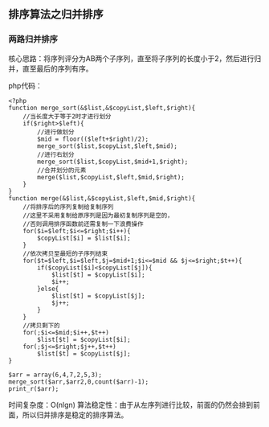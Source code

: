 ## 排序算法之归并排序 ##

### 两路归并排序 ###

核心思路：将序列评分为AB两个子序列，直至将子序列的长度小于2，然后进行归并，直至最后的序列有序。

php代码：

	<?php
	function merge_sort(&$list,&$copyList,$left,$right){
	    //当长度大于等于2时才进行划分
	    if($right>$left){
	        //进行做划分
	        $mid = floor(($left+$right)/2);
	        merge_sort($list,$copyList,$left,$mid);
	        //进行右划分
	        merge_sort($list,$copyList,$mid+1,$right);
	        //合并划分的元素
	        merge($list,$copyList,$left,$mid,$right);
	    }
	}
	function merge(&$list,&$copyList,$left,$mid,$right){
	    //将排序后的序列复制给复制序列
	    //这里不采用复制给原序列是因为最初复制序列是空的，
		//否则调用排序函数前还需复制一下浪费操作
	    for($i=$left;$i<=$right;$i++){
	        $copyList[$i] = $list[$i];
	    }
	    //依次拷贝至最短的子序列结束
	    for($t=$left,$i=$left,$j=$mid+1;$i<=$mid && $j<=$right;$t++){
	        if($copyList[$i]<$copyList[$j]){
	            $list[$t] = $copyList[$i];
	            $i++;
	        }else{
	            $list[$t] = $copyList[$j];
	            $j++;
	        }
	    }
	    //拷贝剩下的
	    for(;$i<=$mid;$i++,$t++)
	        $list[$t] = $copyList[$i];
	    for(;$j<=$right;$j++,$t++)
	        $list[$t] = $copyList[$j];
	}
	
	$arr = array(6,4,7,2,5,3);
	merge_sort($arr,$arr2,0,count($arr)-1);
	print_r($arr);


时间复杂度：O(nlgn)
算法稳定性：由于从左序列进行比较，前面的仍然会排到前面，所以归并排序是稳定的排序算法。